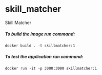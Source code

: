 # skill_matcher
Skill Matcher

##### To build the image run command:
`docker build . -t skillmatcher:1`
##### To test the application run command:
`docker run -it -p 3000:3000 skillmatcher:1`